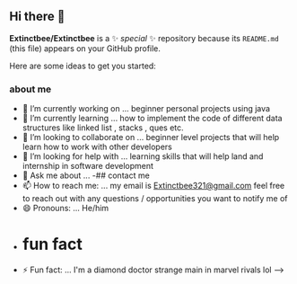 ## Hi there 👋


**Extinctbee/Extinctbee** is a ✨ _special_ ✨ repository because its `README.md` (this file) appears on your GitHub profile.

Here are some ideas to get you started:
### about me 
- 🔭 I’m currently working on ... beginner personal projects using java
- 🌱 I’m currently learning ... how to implement the code of different data structures like linked list , stacks , ques etc.
- 👯 I’m looking to collaborate on ... beginner level projects that will help learn how to work with other developers
- 🤔 I’m looking for help with ... learning skills that will help land and internship in software development 
- 💬 Ask me about ...
-## contact me
-  📫 How to reach me: ... my email is Extinctbee321@gmail.com feel free to reach out with any questions / opportunities you want to notify me of
- 😄 Pronouns: ... He/him
- # fun fact
- ⚡ Fun fact: ... I'm a diamond doctor strange main in marvel rivals lol
-->
